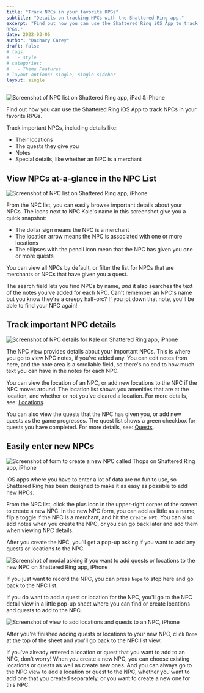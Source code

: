 ```yaml
---
title: "Track NPCs in your favorite RPGs"
subtitle: "Details on tracking NPCs with the Shattered Ring app."
excerpt: "Find out how you can use the Shattered Ring iOS App to track NPCs in your favorite
RPGs."
date: 2022-03-06
author: "Dachary Carey"
draft: false
# tags:
#   - style
# categories:
#   - Theme Features
# layout options: single, single-sidebar
layout: single
---
```


![Screenshot of NPC list on Shattered Ring app, iPad & iPhone](featured.png)

Find out how you can use the Shattered Ring iOS App to track NPCs in your favorite
RPGs.

Track important NPCs, including details like:

- Their locations 
- The quests they give you
- Notes
- Special details, like whether an NPC is a merchant

## View NPCs at-a-glance in the NPC List

![Screenshot of NPC list on Shattered Ring app, iPhone](npc-list-light-mode-simulator-cropped.png)

From the NPC list, you can easily browse important details about your NPCs. The icons next
to NPC Kale's name in this screenshot give you a quick snapshot:

- The dollar sign means the NPC is a merchant
- The location arrow means the NPC is associated with one or more locations
- The ellipses with the pencil icon mean that the NPC has given you one or more quests

You can view all NPCs by default, or filter the list for NPCs that are merchants or NPCs 
that have given you a quest.

The search field lets you find NPCs by name, _and_ it also searches the text of the 
notes you've added for each NPC. Can't remember an NPC's name but you know they're a creepy half-orc?
If you jot down that note, you'll be able to find your NPC again!

## Track important NPC details

![Screenshot of NPC details for Kale on Shattered Ring app, iPhone](npc-detail-kale-light-mode-simulator.png)

The NPC view provides details about your important NPCs. This is where you go to view NPC notes,
if you've added any. You can edit notes from here, and the note area is a scrollable field, so there's
no end to how much text you can have in the notes for each NPC.

You can view the location of an NPC, or add new locations to the NPC if the NPC moves around. 
The location list shows you amenities that are at the location, and whether or not you've
cleared a location. For more details, see: [Locations](/app/track-locations/).

You can also view the quests that the NPC has given you, or add new quests as the game progresses.
The quest list shows a green checkbox for quests you have completed. For more details, see: 
[Quests](/app/track-quests/).

## Easily enter new NPCs

![Screenshot of form to create a new NPC called Thops on Shattered Ring app, iPhone](new-npc-thops-light-mode-simulator.png)

iOS apps where you have to enter a lot of data are no fun to use, so Shattered Ring has been designed
to make it as easy as possible to add new NPCs. 

From the NPC list, click the plus icon in the upper-right corner of the screen to create a new NPC. 
In the new NPC form, you can add as little as a name, flip a toggle if the NPC is a merchant, and 
hit the `Create NPC`. You can also add notes when you create the NPC, or you can go
back later and add them when viewing NPC details.

After you create the NPC, you'll get a pop-up asking if you want to add any quests or locations
to the NPC.

![Screenshot of modal asking if you want to add quests or locations to the new NPC on Shattered Ring app, iPhone](new-npc-thops-quest-or-loc-modal-light-mode-simulator.png)

If you just want to record the NPC, you can press `Nope` to stop here and go back to the
NPC list. 

If you do want to add a quest or location for the NPC, you'll go to the NPC
detail view in a little pop-up sheet where you can find or create locations and quests to 
add to the NPC.

![Screenshot of view to add locations and quests to an NPC, iPhone](new-npc-thops-add-quest-or-locations-light-mode-simulator.png)

After you're finished adding quests or locations to your new NPC, click `Done` at the top of the
sheet and you'll go back to the NPC list view.

If you've already entered a location or quest that you want to add to an NPC, don't worry!
When you create a new NPC, you can choose existing locations or quests as well as create new ones.
And you can always go to the NPC view to add a location or quest to the NPC, whether you want to
add one that you created separately, or you want to create a new one for this NPC.
